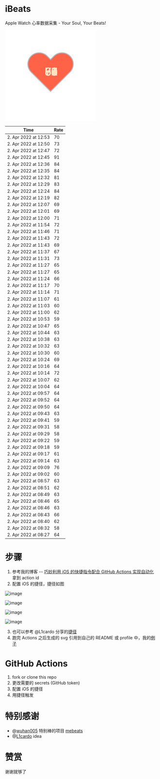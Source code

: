 # iBeats
Apple Watch 心率数据采集 - Your Soul, Your Beats!

![](./files/heart.svg)

<!--START_SECTION:my_heart_rate-->
| Time | Rate | 
 | ---- | ---- | 
| 2. Apr 2022 at 12:53 | 70 |
| 2. Apr 2022 at 12:50 | 73 |
| 2. Apr 2022 at 12:47 | 72 |
| 2. Apr 2022 at 12:45 | 91 |
| 2. Apr 2022 at 12:36 | 84 |
| 2. Apr 2022 at 12:35 | 84 |
| 2. Apr 2022 at 12:32 | 81 |
| 2. Apr 2022 at 12:29 | 83 |
| 2. Apr 2022 at 12:24 | 84 |
| 2. Apr 2022 at 12:19 | 82 |
| 2. Apr 2022 at 12:07 | 69 |
| 2. Apr 2022 at 12:01 | 69 |
| 2. Apr 2022 at 12:00 | 71 |
| 2. Apr 2022 at 11:54 | 72 |
| 2. Apr 2022 at 11:46 | 71 |
| 2. Apr 2022 at 11:43 | 72 |
| 2. Apr 2022 at 11:43 | 69 |
| 2. Apr 2022 at 11:37 | 67 |
| 2. Apr 2022 at 11:31 | 73 |
| 2. Apr 2022 at 11:27 | 65 |
| 2. Apr 2022 at 11:27 | 65 |
| 2. Apr 2022 at 11:24 | 66 |
| 2. Apr 2022 at 11:17 | 70 |
| 2. Apr 2022 at 11:14 | 71 |
| 2. Apr 2022 at 11:07 | 61 |
| 2. Apr 2022 at 11:03 | 60 |
| 2. Apr 2022 at 11:00 | 62 |
| 2. Apr 2022 at 10:53 | 59 |
| 2. Apr 2022 at 10:47 | 65 |
| 2. Apr 2022 at 10:44 | 63 |
| 2. Apr 2022 at 10:38 | 63 |
| 2. Apr 2022 at 10:32 | 63 |
| 2. Apr 2022 at 10:30 | 60 |
| 2. Apr 2022 at 10:24 | 69 |
| 2. Apr 2022 at 10:16 | 64 |
| 2. Apr 2022 at 10:14 | 72 |
| 2. Apr 2022 at 10:07 | 62 |
| 2. Apr 2022 at 10:04 | 64 |
| 2. Apr 2022 at 09:57 | 64 |
| 2. Apr 2022 at 09:52 | 64 |
| 2. Apr 2022 at 09:50 | 64 |
| 2. Apr 2022 at 09:43 | 63 |
| 2. Apr 2022 at 09:41 | 59 |
| 2. Apr 2022 at 09:31 | 58 |
| 2. Apr 2022 at 09:29 | 58 |
| 2. Apr 2022 at 09:22 | 59 |
| 2. Apr 2022 at 09:18 | 59 |
| 2. Apr 2022 at 09:17 | 61 |
| 2. Apr 2022 at 09:14 | 63 |
| 2. Apr 2022 at 09:09 | 76 |
| 2. Apr 2022 at 09:02 | 60 |
| 2. Apr 2022 at 08:57 | 63 |
| 2. Apr 2022 at 08:51 | 62 |
| 2. Apr 2022 at 08:49 | 63 |
| 2. Apr 2022 at 08:46 | 65 |
| 2. Apr 2022 at 08:46 | 63 |
| 2. Apr 2022 at 08:43 | 66 |
| 2. Apr 2022 at 08:40 | 62 |
| 2. Apr 2022 at 08:32 | 58 |
| 2. Apr 2022 at 08:27 | 64 |

<!--END_SECTION:my_heart_rate-->

# 步骤
1. 参考我的博客 -- [巧妙利用 iOS 的快捷指令配合 GitHub Actions 实现自动化](https://github.com/yihong0618/gitblog/issues/198) 拿到 action id
2. 配置 iOS 的捷径，捷径如图

![image](https://user-images.githubusercontent.com/15976103/122154218-0db0b480-ce97-11eb-93bb-5aec07c558dc.png)

![image](https://user-images.githubusercontent.com/15976103/122154236-186b4980-ce97-11eb-8e4b-70551a0391ae.png)

![image](https://user-images.githubusercontent.com/15976103/122154268-2d47dd00-ce97-11eb-902e-3acf292265a9.png)

![image](https://user-images.githubusercontent.com/15976103/122174055-fa144680-ceb4-11eb-9be2-3eb83cd516f7.png)

3. 也可以参考 @L1cardo 分享的[捷径](https://www.icloud.com/shortcuts/6ab6047b459c41ad822ad6b94b1c03d4)
4. 跑完 Actions 之后生成的 svg 引用到自己的 README 或 profile 中，我的[例子](https://github.com/yihong0618) 

# GitHub Actions

1. fork or clone this repo
2. 更改需要的 secrets (GitHub token)
3. 配置 iOS 的捷径
4. 用捷径触发

# 特别感谢
- @[wuhan005](https://github.com/wuhan005) 特别棒的项目 [mebeats](https://github.com/wuhan005/mebeats)
- @[L1cardo](https://github.com/L1cardo) idea

# 赞赏
谢谢就够了

